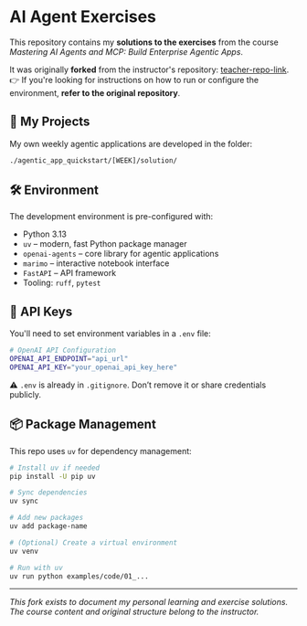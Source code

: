 # AI Agent Exercises

This repository contains my **solutions to the exercises** from the course _Mastering AI Agents and MCP: Build Enterprise Agentic Apps_.

It was originally **forked** from the instructor's repository: [teacher-repo-link](https://github.com/weet-ai/agentic-app-quickstart.git).  
👉 If you're looking for instructions on how to run or configure the environment, **refer to the original repository**.

## 📁 My Projects

My own weekly agentic applications are developed in the folder:
```bash
./agentic_app_quickstart/[WEEK]/solution/
```

## 🛠️ Environment

The development environment is pre-configured with:

- Python 3.13  
- `uv` – modern, fast Python package manager  
- `openai-agents` – core library for agentic applications  
- `marimo` – interactive notebook interface  
- `FastAPI` – API framework  
- Tooling: `ruff`, `pytest`  

## 🔑 API Keys

You'll need to set environment variables in a `.env` file:

```bash
# OpenAI API Configuration
OPENAI_API_ENDPOINT="api_url"
OPENAI_API_KEY="your_openai_api_key_here"
```

⚠️ `.env` is already in `.gitignore`. Don’t remove it or share credentials publicly.

## 📦 Package Management

This repo uses `uv` for dependency management:

```bash
# Install uv if needed
pip install -U pip uv

# Sync dependencies
uv sync

# Add new packages
uv add package-name

# (Optional) Create a virtual environment
uv venv

# Run with uv
uv run python examples/code/01_...
```

---

_This fork exists to document my personal learning and exercise solutions. The course content and original structure belong to the instructor._
